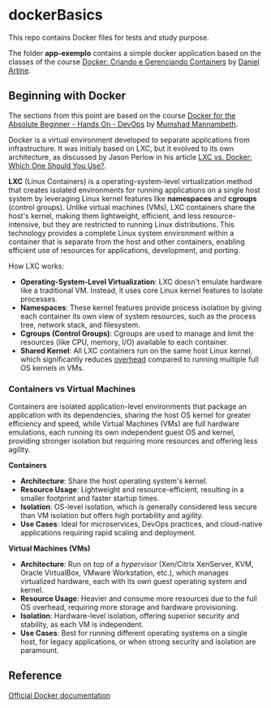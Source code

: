 # dockerBasics
This repo contains Docker files for tests and study purpose.

The folder __app-exemplo__ contains a simple docker application based on the classes of the course [Docker: Criando e Gerenciando Containers](https://www.alura.com.br/curso-online-docker-criando-gerenciando-containers) by [Daniel Artine](https://www.linkedin.com/in/danielartine).

## Beginning with Docker

The sections from this point are based on the course [Docker for the Absolute Beginner - Hands On - DevOps](https://www.udemy.com/course/learn-docker/) by [Mumshad Mannambeth](https://www.udemy.com/user/mumshad-mannambeth/).

Docker is a virtual environment developed to separate applications from infrastructure. It was initialy based on LXC, but it evolved to its own architecture, as discussed by Jason Perlow in his article [LXC vs. Docker: Which One Should You Use?](https://www.docker.com/blog/lxc-vs-docker/).

__LXC__ (Linux Containers) is a operating-system-level virtualization method that creates isolated environments for running applications on a single host system by leveraging Linux kernel features like __namespaces__ and __cgroups__ (control groups). Unlike virtual machines (VMs), LXC containers share the host's kernel, making them lightweight, efficient, and less resource-intensive, but they are restricted to running Linux distributions. This technology provides a complete Linux system environment within a container that is separate from the host and other containers, enabling efficient use of resources for applications, development, and porting. 

How LXC works:

- __Operating-System-Level Virtualization__: LXC doesn't emulate hardware like a traditional VM. Instead, it uses core Linux kernel features to isolate processes.
- __Namespaces__: These kernel features provide process isolation by giving each container its own view of system resources, such as the process tree, network stack, and filesystem.
- __Cgroups (Control Groups)__: Cgroups are used to manage and limit the resources (like CPU, memory, I/O) available to each container.
- __Shared Kernel__: All LXC containers run on the same host Linux kernel, which significantly reduces [overhead](https://en.wikipedia.org/wiki/Overhead_(computing)) compared to running multiple full OS kernels in VMs. 

### Containers vs Virtual Machines

Containers are isolated application-level environments that package an application with its dependencies, sharing the host OS kernel for greater efficiency and speed, while Virtual Machines (VMs) are full hardware emulations, each running its own independent guest OS and kernel, providing stronger isolation but requiring more resources and offering less agility.

__Containers__

- __Architecture__: Share the host operating system's kernel. 
- __Resource Usage__: Lightweight and resource-efficient, resulting in a smaller footprint and faster startup times. 
- __Isolation__: OS-level isolation, which is generally considered less secure than VM isolation but offers high portability and agility. 
- __Use Cases__: Ideal for microservices, DevOps practices, and cloud-native applications requiring rapid scaling and deployment. 

__Virtual Machines (VMs)__

- __Architecture__: Run on top of a _hypervisor_ (Xen/Citrix XenServer, KVM, Oracle VirtualBox, VMware Workstation, etc.), which manages virtualized hardware, each with its own guest operating system and kernel. 
- __Resource Usage__: Heavier and consume more resources due to the full OS overhead, requiring more storage and hardware provisioning. 
- __Isolation__: Hardware-level isolation, offering superior security and stability, as each VM is independent. 
- __Use Cases__: Best for running different operating systems on a single host, for legacy applications, or when strong security and isolation are paramount. 

## Reference

[Official Docker documentation](https://docs.docker.com/get-started/docker-overview/)
